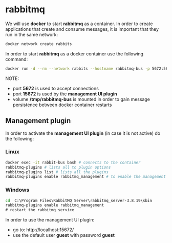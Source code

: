 # rabbitmq

We will use **docker** to start **rabbitmq** as a container. In order to create applications that create and consume messages, it is important that they run in the same network:

```bash
docker network create rabbits
```

In order to start **rabbitmq** as a docker container use the following command:

```bash
docker run -d --rm --network rabbits --hostname rabbitmq-bus -p 5672:5672 -p 15672:15672 -v /tmp/rabbitmq-bus:/var/lib/rabbitmq/mnesia/ --name rabbitmq-bus rabbitmq:3.8.19-management
```

NOTE:
- port **5672** is used to accept connections
- port **15672** is used by the **management UI plugin**
- volume **/tmp/rabbitmq-bus** is mounted in order to gain message persistence between docker container restarts

## Management plugin

In order to activate the **management UI plugin** (in case it is not active) do the following:

### Linux

```bash
docker exec -it rabbit-bus bash # connects to the container
rabbitmq-plugins # lists all to plugin options
rabbitmq-plugins list # lists all the plugins
rabbitmq-plugins enable rabbitmq_management # to enable the management plugin
```

### Windows

```cmd
cd  C:\Program Files\RabbitMQ Server\rabbitmq_server-3.8.19\sbin
rabbitmq-plugins enable rabbitmq_management
# restart the rabbitmq service
```

In order to use the management UI plugin:
- go to: http://localhost:15672/
- use the default user **guest** with password **guest**
